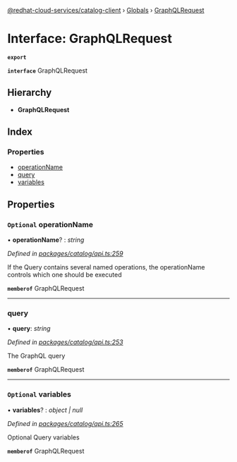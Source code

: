 [@redhat-cloud-services/catalog-client](../README.md) › [Globals](../globals.md) › [GraphQLRequest](graphqlrequest.md)

# Interface: GraphQLRequest

**`export`** 

**`interface`** GraphQLRequest

## Hierarchy

* **GraphQLRequest**

## Index

### Properties

* [operationName](graphqlrequest.md#optional-operationname)
* [query](graphqlrequest.md#query)
* [variables](graphqlrequest.md#optional-variables)

## Properties

### `Optional` operationName

• **operationName**? : *string*

*Defined in [packages/catalog/api.ts:259](https://github.com/Hyperkid123/javascript-clients/blob/master/packages/catalog/api.ts#L259)*

If the Query contains several named operations, the operationName controls which one should be executed

**`memberof`** GraphQLRequest

___

###  query

• **query**: *string*

*Defined in [packages/catalog/api.ts:253](https://github.com/Hyperkid123/javascript-clients/blob/master/packages/catalog/api.ts#L253)*

The GraphQL query

**`memberof`** GraphQLRequest

___

### `Optional` variables

• **variables**? : *object | null*

*Defined in [packages/catalog/api.ts:265](https://github.com/Hyperkid123/javascript-clients/blob/master/packages/catalog/api.ts#L265)*

Optional Query variables

**`memberof`** GraphQLRequest
